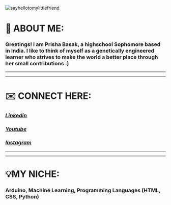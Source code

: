 ![sayhellotomylittlefriend](https://raw.githubusercontent.com/thomasync/thomasync/main/headergitdark.gif#gh-dark-mode-only)

# 👋 **ABOUT ME:**
### Greetings! I am Prisha Basak, a highschool Sophomore based in India. I like to think of myself as a genetically engineered learner who strives to make the world a better place through her small contributions :)
***
***
# ✉️ **CONNECT HERE:**
### [_Linkedin_](https://www.linkedin.com/in/prisha-b-838754205)

### [_Youtube_](https://www.youtube.com/channel/UCyzHMTmv9cSACIFGO39V0HQ)

### [_Instagram_](https://www.instagram.com/deepfriedbreadpakoda/)
***
***
# 💡**MY NICHE:**
### Arduino, Machine Learning, Programming Languages (HTML, CSS, Python) 

<!---
Prisha-Basak/Prisha-Basak is a ✨ special ✨ repository because its `README.md` (this file) appears on your GitHub profile.
You can click the Preview link to take a look at your changes.
--->
